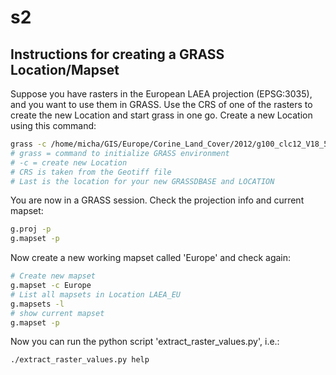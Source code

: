 # s2

## Instructions for creating a GRASS Location/Mapset
Suppose you have rasters in the European LAEA projection (EPSG:3035), and you want to use them in GRASS.
Use the CRS of one of the rasters to create the new Location and start grass in one go.
Create a new Location using this command:
```bash
grass -c /home/micha/GIS/Europe/Corine_Land_Cover/2012/g100_clc12_V18_5.tif /home/micha/grassdata/LAEA_EU/
# grass = command to initialize GRASS environment
# -c = create new Location
# CRS is taken from the Geotiff file 
# Last is the location for your new GRASSDBASE and LOCATION
```
You are now in a GRASS session. Check the projection info and current mapset:
```bash
g.proj -p
g.mapset -p
```
Now create a new working mapset called 'Europe' and check again:
```bash
# Create new mapset
g.mapset -c Europe
# List all mapsets in Location LAEA_EU
g.mapsets -l
# show current mapset
g.mapset -p
```
Now you can run the python script 'extract_raster_values.py', i.e.:
```bash
./extract_raster_values.py help
```

